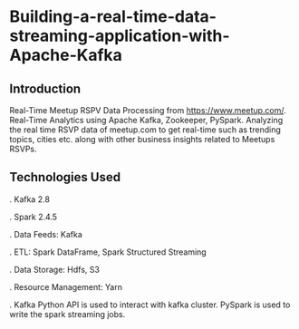 # Building-a-real-time-data-streaming-application-with-Apache-Kafka

## Introduction 

Real-Time Meetup RSPV Data Processing from https://www.meetup.com/. Real-Time Analytics using Apache Kafka, Zookeeper, PySpark. Analyzing the real time RSVP data of meetup.com to get real-time  such as trending topics, cities etc. along with other business insights related to Meetups RSVPs.

## Technologies Used

. Kafka 2.8

. Spark 2.4.5

. Data Feeds: Kafka

. ETL: Spark DataFrame, Spark Structured Streaming

. Data Storage: Hdfs, S3

. Resource Management: Yarn

. Kafka Python API is used to interact with kafka cluster. PySpark is used to write the spark streaming jobs.
